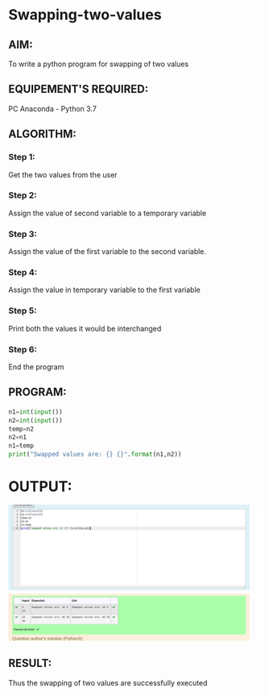 # Swapping-two-values
## AIM:
To write a python program for swapping of two values
## EQUIPEMENT'S REQUIRED: 
PC
Anaconda - Python 3.7
## ALGORITHM: 
### Step 1:
Get the two values from the user
### Step 2: 
Assign the value of second variable to a temporary variable 
### Step 3: 
Assign the value of the first variable to the second variable.
### Step 4:  
Assign the value in temporary variable to the first variable
### Step 5: 
Print both the values it would be interchanged
### Step 6: 
End the program
## PROGRAM:
```python
n1=int(input())
n2=int(input())
temp=n2
n2=n1
n1=temp
print("Swapped values are: {} {}".format(n1,n2))
```

# OUTPUT:
![](swap.png)

## RESULT:
Thus the swapping of two values are successfully executed



